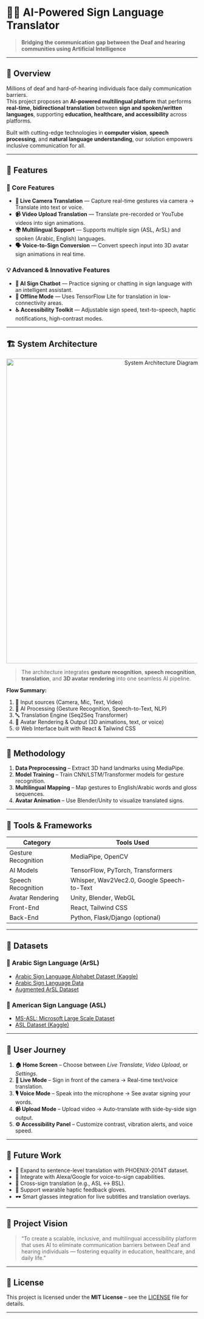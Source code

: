 # 🤖✨ AI-Powered Sign Language Translator

> **Bridging the communication gap between the Deaf and hearing communities using Artificial Intelligence**

---

## 🧩 Overview  

Millions of deaf and hard-of-hearing individuals face daily communication barriers.  
This project proposes an **AI-powered multilingual platform** that performs **real-time, bidirectional translation** between **sign and spoken/written languages**, supporting **education, healthcare, and accessibility** across platforms.  

Built with cutting-edge technologies in **computer vision**, **speech processing**, and **natural language understanding**, our solution empowers inclusive communication for all.

---

## 🚀 Features  

### 👐 Core Features
- **🎥 Live Camera Translation** — Capture real-time gestures via camera → Translate into text or voice.  
- **📹 Video Upload Translation** — Translate pre-recorded or YouTube videos into sign animations.  
- **🌍 Multilingual Support** — Supports multiple sign (ASL, ArSL) and spoken (Arabic, English) languages.  
- **🗣️ Voice-to-Sign Conversion** — Convert speech input into 3D avatar sign animations in real time.  

### 💡 Advanced & Innovative Features
- **💬 AI Sign Chatbot** — Practice signing or chatting in sign language with an intelligent assistant.  
- **📶 Offline Mode** — Uses TensorFlow Lite for translation in low-connectivity areas.  
- **♿ Accessibility Toolkit** — Adjustable sign speed, text-to-speech, haptic notifications, high-contrast modes.  

---

## 🏗️ System Architecture  

<p align="center">
  <img src="use Experience.png" alt="System Architecture Diagram" width="800"/>
</p>

> The architecture integrates **gesture recognition**, **speech recognition**, **translation**, and **3D avatar rendering** into one seamless AI pipeline.

**Flow Summary:**
1. 🎥 Input sources (Camera, Mic, Text, Video)
2. 🧩 AI Processing (Gesture Recognition, Speech-to-Text, NLP)
3. 🔤 Translation Engine (Seq2Seq Transformer)
4. 🧍 Avatar Rendering & Output (3D animations, text, or voice)
5. 🌐 Web Interface built with React & Tailwind CSS

---

## 🧠 Methodology  

1. **Data Preprocessing** – Extract 3D hand landmarks using MediaPipe.  
2. **Model Training** – Train CNN/LSTM/Transformer models for gesture recognition.  
3. **Multilingual Mapping** – Map gestures to English/Arabic words and gloss sequences.  
4. **Avatar Animation** – Use Blender/Unity to visualize translated signs.  

---

## 🧰 Tools & Frameworks  

| Category | Tools Used |
|-----------|-------------|
| Gesture Recognition | MediaPipe, OpenCV |
| AI Models | TensorFlow, PyTorch, Transformers |
| Speech Recognition | Whisper, Wav2Vec2.0, Google Speech-to-Text |
| Avatar Rendering | Unity, Blender, WebGL |
| Front-End | React, Tailwind CSS |
| Back-End | Python, Flask/Django (optional) |

---

## 🧾 Datasets  

### 📘 Arabic Sign Language (ArSL)
- [Arabic Sign Language Alphabet Dataset (Kaggle)](https://www.kaggle.com/datasets/birafaneimane/arabic-sign-language-alphabet-arsl-dataset)
- [Arabic Sign Language Data](https://www.kaggle.com/datasets/mohamedmostafa23334/arabic-sign-language-data)
- [Augmented ArSL Dataset](https://www.kaggle.com/datasets/sabribelmadoui/arabic-sign-language-augmented-dataset)

### 📗 American Sign Language (ASL)
- [MS-ASL: Microsoft Large Scale Dataset](https://microsoft.github.io/data-for-society/dataset?d=MS-ASL-American-Sign-Language-Dataset)
- [ASL Dataset (Kaggle)](https://www.kaggle.com/datasets/ayuraj/asl-dataset)

---

## 🧭 User Journey  

1. **🏠 Home Screen** – Choose between *Live Translate*, *Video Upload*, or *Settings*.  
2. **🎥 Live Mode** – Sign in front of the camera → Real-time text/voice translation.  
3. **🎙 Voice Mode** – Speak into the microphone → See avatar signing your words.  
4. **📹 Upload Mode** – Upload video → Auto-translate with side-by-side sign output.  
5. **⚙️ Accessibility Panel** – Customize contrast, vibration alerts, and voice speed.

---

## 🔮 Future Work  

- 🧩 Expand to sentence-level translation with PHOENIX-2014T dataset.  
- 🤖 Integrate with Alexa/Google for voice-to-sign capabilities.  
- 🔁 Cross-sign translation (e.g., ASL ↔ BSL).  
- 🧤 Support wearable haptic feedback gloves.  
- 🕶️ Smart glasses integration for live subtitles and translation overlays.  

---

## 🧱 Project Vision  

> “To create a scalable, inclusive, and multilingual accessibility platform that uses AI to eliminate communication barriers between Deaf and hearing individuals — fostering equality in education, healthcare, and daily life.”

---

## 📜 License  

This project is licensed under the **MIT License** – see the [LICENSE](LICENSE) file for details.  

---


